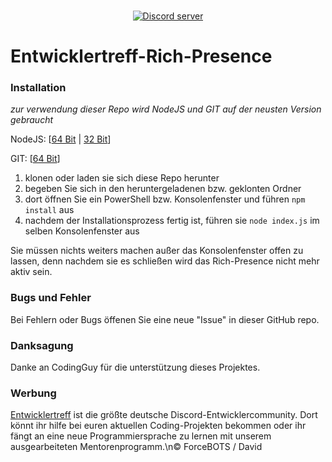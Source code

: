<div align="center">
  <br />
  <p>
    <a href="https://discord.gg/UtXEP5e"><img src="https://discordapp.com/api/guilds/365116470339960832/embed.png" alt="Discord server" /></a>
  </p>
</div>

# Entwicklertreff-Rich-Presence

### __Installation__

*zur verwendung dieser Repo wird NodeJS und GIT auf der neusten Version gebraucht*

NodeJS: [[64 Bit](https://nodejs.org/dist/v9.4.0/node-v9.4.0-x64.msi) | [32 Bit](https://nodejs.org/dist/v9.4.0/node-v9.4.0-x86.msi)]

GIT: [[64 Bit](https://github.com/git-for-windows/git/releases/download/v2.15.1.windows.2/Git-2.15.1.2-64-bit.exe)]

1. klonen oder laden sie sich diese Repo herunter
2. begeben Sie sich in den heruntergeladenen bzw. geklonten Ordner
3. dort öffnen Sie ein PowerShell bzw. Konsolenfenster und führen `npm install` aus
4. nachdem der Installationsprozess fertig ist, führen sie `node index.js` im selben Konsolenfenster aus

Sie müssen nichts weiters machen außer das Konsolenfenster offen zu lassen, denn nachdem sie es schließen wird das Rich-Presence nicht mehr aktiv sein.

### __Bugs und Fehler__

Bei Fehlern oder Bugs öffenen Sie eine neue "Issue" in dieser GitHub repo.

### __Danksagung__

Danke an CodingGuy für die unterstützung dieses Projektes.

### __Werbung__

[Entwicklertreff](https://discord.gg/UtXEP5e) ist die größte deutsche Discord-Entwicklercommunity. Dort könnt ihr hilfe bei euren aktuellen Coding-Projekten bekommen oder ihr fängt an eine neue Programmiersprache zu lernen mit unserem ausgearbeiteten Mentorenprogramm.\n© ForceBOTS / David
